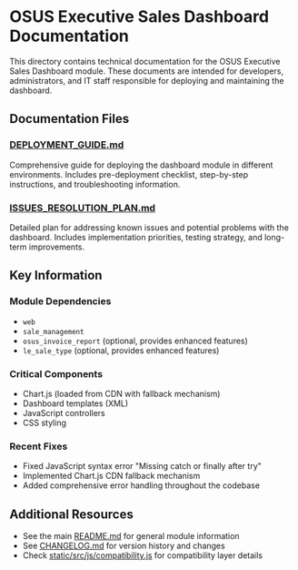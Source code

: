 # OSUS Executive Sales Dashboard Documentation

This directory contains technical documentation for the OSUS Executive Sales Dashboard module. These documents are intended for developers, administrators, and IT staff responsible for deploying and maintaining the dashboard.

## Documentation Files

### [DEPLOYMENT_GUIDE.md](./DEPLOYMENT_GUIDE.md)
Comprehensive guide for deploying the dashboard module in different environments. Includes pre-deployment checklist, step-by-step instructions, and troubleshooting information.

### [ISSUES_RESOLUTION_PLAN.md](./ISSUES_RESOLUTION_PLAN.md)
Detailed plan for addressing known issues and potential problems with the dashboard. Includes implementation priorities, testing strategy, and long-term improvements.

## Key Information

### Module Dependencies
- `web`
- `sale_management`
- `osus_invoice_report` (optional, provides enhanced features)
- `le_sale_type` (optional, provides enhanced features)

### Critical Components
- Chart.js (loaded from CDN with fallback mechanism)
- Dashboard templates (XML)
- JavaScript controllers
- CSS styling

### Recent Fixes
- Fixed JavaScript syntax error "Missing catch or finally after try"
- Implemented Chart.js CDN fallback mechanism
- Added comprehensive error handling throughout the codebase

## Additional Resources

- See the main [README.md](../README.md) for general module information
- See [CHANGELOG.md](../CHANGELOG.md) for version history and changes
- Check [static/src/js/compatibility.js](../static/src/js/compatibility.js) for compatibility layer details
